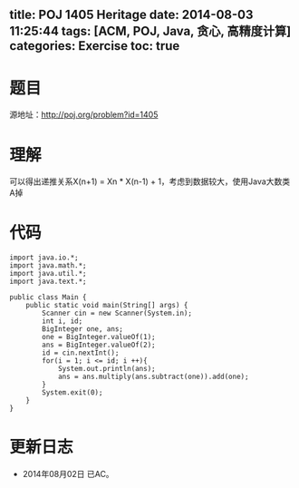 ﻿title: POJ 1405 Heritage
date: 2014-08-03 11:25:44
tags: [ACM, POJ, Java, 贪心, 高精度计算]
categories: Exercise
toc: true
---
# 题目
源地址：http://poj.org/problem?id=1405

# 理解
可以得出递推关系X(n+1) = Xn * X(n-1) + 1，考虑到数据较大，使用Java大数类A掉

<!-- more -->

# 代码
```
import java.io.*;
import java.math.*;
import java.util.*;
import java.text.*;
 
public class Main {
    public static void main(String[] args) {
        Scanner cin = new Scanner(System.in);
        int i, id;
        BigInteger one, ans;
        one = BigInteger.valueOf(1);
        ans = BigInteger.valueOf(2);
        id = cin.nextInt();
        for(i = 1; i <= id; i ++){
            System.out.println(ans);
            ans = ans.multiply(ans.subtract(one)).add(one);
        }
        System.exit(0);
    }
}
```

# 更新日志
- 2014年08月02日 已AC。